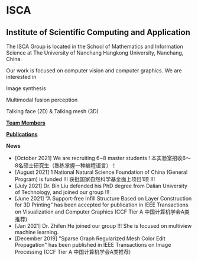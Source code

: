 # ISCA

## Institute of Scientific Computing and Application

The ISCA Group is located in the School of Mathematics and Information Science at The University of Nanchang Hangkong University, Nanchang, China.

Our work is focused on computer vision and computer graphics. We are interested in

Image synthesis

Multimodal fusion perception

Talking face (2D) & Talking mesh (3D)

**[Team Members](./pages/team-members.html)**

**[Publications](./pages/publication-list.html)**

**News**
- \[October 2021\] We are recruiting 6~8 master students ! 本实验室招收6～8名硕士研究生（熟练掌握一种编程语言）！
- \[August 2021\] 1 National Natural Science Foundation of China (General Program) is funded !!! 获批国家自然科学基金面上项目1项 !!!
- \[July 2021\] Dr. Bin Liu defended his PhD degree from Dalian University of Technology, and joined our group !!!
- \[June 2021\] “A Support-free Infill Structure Based on Layer Construction for 3D Printing” has been accepted for publication in IEEE Transactions on Visualization and Computer Graphics (CCF Tier A 中国计算机学会A类推荐)
- \[Jan 2021\] Dr. Zhifen He joined our group !!! She is focused on multiview machine learning.
- \[December 2019\] "Sparse Graph Regularized Mesh Color Edit Propagation" has been published in IEEE Transactions on Image Processing (CCF Tier A 中国计算机学会A类推荐)


